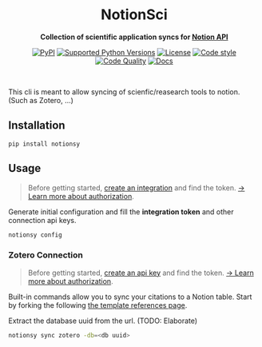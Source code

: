 <!-- markdownlint-disable -->
<div align="center">
    <h1>NotionSci</h1>
    <p>
        <b>Collection of scientific application syncs for <a href="https://developers.notion.com">Notion API</a></b>
    </p>
    <p>
        <a href="https://pypi.org/project/notion-client"><img src="https://img.shields.io/pypi/v/notion-client.svg" alt="PyPI"></a>
        <a href="Pipfile"><img src="https://img.shields.io/pypi/pyversions/notionsci" alt="Supported Python Versions"></a>
        <a href="LICENSE"><img src="https://img.shields.io/github/license/EgorDm/notionsci" alt="License"></a>
        <a href="https://github.com/ambv/black"><img src="https://img.shields.io/badge/code%20style-black-black" alt="Code style"></a>
        <br/>
        <a href="https://github.com/ramnes/notion-sdk-py/actions/workflows/quality.yml"><img src="https://github.com/ramnes/notion-sdk-py/actions/workflows/quality.yml/badge.svg" alt="Code Quality"></a>
        <a href="https://github.com/ramnes/notion-sdk-py/actions/workflows/docs.yml"><img src="https://github.com/ramnes/notion-sdk-py/actions/workflows/docs.yml/badge.svg" alt="Docs"></a>
    </p>
    <br/>
</div>
<!-- markdownlint-enable -->

This cli is meant to allow syncing of scienfic/reasearch tools to notion. (Such as Zotero, ...) 

<!-- markdownlint-disable -->
## Installation
<!-- markdownlint-enable -->
```shell
pip install notionsy
```

## Usage
> Before getting started, [create an integration](https://www.notion.com/my-integrations)
> and find the token.
> [→ Learn more about authorization](https://developers.notion.com/docs/authorization).

Generate initial configuration and fill the **integration token** and other connection api keys.

```bash
notionsy config
```

### Zotero Connection
> Before getting started, [create an api key](https://www.zotero.org/settings/keys)
> and find the token.
> [→ Learn more about authorization](https://www.zotero.org/support/dev/web_api/v3/basics#authentication).

Built-in commands allow you to sync your citations to a Notion table. 
Start by forking the following [the template references page](https://ink-porch-b0f.notion.site/da043e6adba64b5b9deba02557f5f28b?v=fc76715f54134879b7dae635ffee7546).

Extract the database uuid from the url. (TODO: Elaborate)

```bash
notionsy sync zotero -db=<db uuid>
```